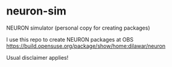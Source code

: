 # neuron-sim
NEURON simulator  (personal copy for creating packages)

I use this repo to create NEURON packages at OBS https://build.opensuse.org/package/show/home:dilawar/neuron

Usual disclaimer applies!

